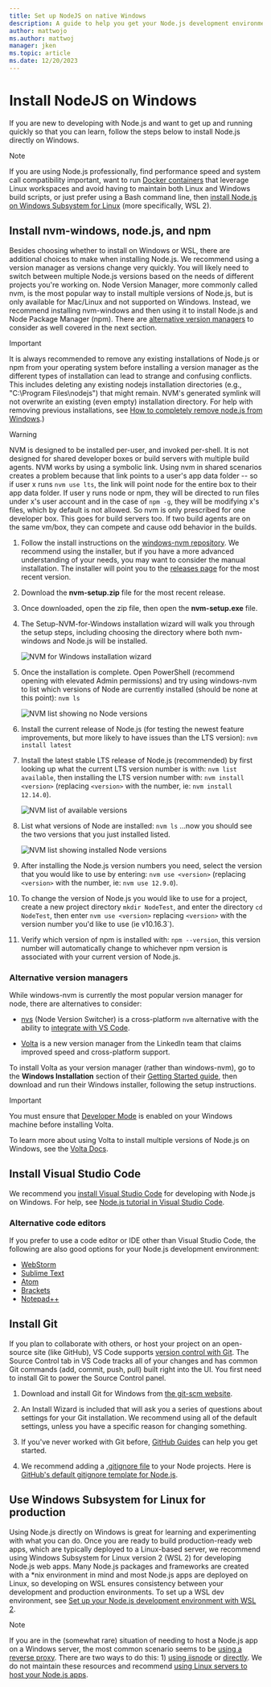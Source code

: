 ```yaml
---
title: Set up NodeJS on native Windows
description: A guide to help you get your Node.js development environment set up directly on Windows.
author: mattwojo 
ms.author: mattwoj 
manager: jken
ms.topic: article
ms.date: 12/20/2023
---
```


# Install NodeJS on Windows

If you are new to developing with Node.js and want to get up and running quickly so that you can learn, follow the steps below to install Node.js directly on Windows.

> [!NOTE]
> If you are using Node.js professionally, find performance speed and system call compatibility important, want to run [Docker containers](../docker/overview.md) that leverage Linux workspaces and avoid having to maintain both Linux and Windows build scripts, or just prefer using a Bash command line, then [install Node.js on Windows Subsystem for Linux](./nodejs-on-wsl.md) (more specifically, WSL 2).

## Install nvm-windows, node.js, and npm

Besides choosing whether to install on Windows or WSL, there are additional choices to make when installing Node.js. We recommend using a version manager as versions change very quickly. You will likely need to switch between multiple Node.js versions based on the needs of different projects you're working on. Node Version Manager, more commonly called nvm, is the most popular way to install multiple versions of Node.js, but is only available for Mac/Linux and not supported on Windows. Instead, we recommend installing nvm-windows and then using it to install Node.js and Node Package Manager (npm). There are [alternative version managers](#alternative-version-managers) to consider as well covered in the next section.

> [!IMPORTANT]
> It is always recommended to remove any existing installations of Node.js or npm from your operating system before installing a version manager as the different types of installation can lead to strange and confusing conflicts. This includes deleting any existing nodejs installation directories (e.g., "C:\Program Files\nodejs") that might remain. NVM's generated symlink will not overwrite an existing (even empty) installation directory. For help with removing previous installations, see [How to completely remove node.js from Windows](https://stackoverflow.com/questions/20711240/how-to-completely-remove-node-js-from-windows).)

> [!WARNING]
> NVM is designed to be installed per-user, and invoked per-shell. It is not designed for shared developer boxes or build servers with multiple build agents. NVM works by using a symbolic link. Using nvm in shared scenarios creates a problem because that link points to a user's app data folder -- so if user x runs `nvm use lts`, the link will point node for the entire box to their app data folder. If user y runs node or npm, they will be directed to run files under x's user account and in the case of `npm -g`, they will be modifying x's files, which by default is not allowed. So nvm is only prescribed for one developer box. This goes for build servers too. If two build agents are on the same vm/box, they can compete and cause odd behavior in the builds. 

1. Follow the install instructions on the [windows-nvm repository](https://github.com/coreybutler/nvm-windows#installation--upgrades). We recommend using the installer, but if you have a more advanced understanding of your needs, you may want to consider the manual installation. The installer will point you to the [releases page](https://github.com/coreybutler/nvm-windows/releases) for the most recent version.
2. Download the **nvm-setup.zip** file for the most recent release.
3. Once downloaded, open the zip file, then open the **nvm-setup.exe** file.
4. The Setup-NVM-for-Windows installation wizard will walk you through the setup steps, including choosing the directory where both nvm-windows and Node.js will be installed.

    ![NVM for Windows installation wizard](../../images/install-nvm-for-windows-wizard.png)

5. Once the installation is complete. Open PowerShell (recommend opening with elevated Admin permissions) and try using windows-nvm to list which versions of Node are currently installed (should be none at this point): `nvm ls`

    ![NVM list showing no Node versions](../../images/windows-nvm-powershell-no-node.png)

6. Install the current release of Node.js (for testing the newest feature improvements, but more likely to have issues than the LTS version): `nvm install latest`

7. Install the latest stable LTS release of Node.js (recommended) by first looking up what the current LTS version number is with: `nvm list available`, then installing the LTS version number with: `nvm install <version>` (replacing `<version>` with the number, ie: `nvm install 12.14.0`).

    ![NVM list of available versions](../../images/windows-nvm-list.png)

8. List what versions of Node are installed: `nvm ls` ...now you should see the two versions that you just installed listed.

    ![NVM list showing installed Node versions](../../images/windows-nvm-node-installs.png)

9. After installing the Node.js version numbers you need, select the version that you would like to use by entering: `nvm use <version>` (replacing `<version>` with the number, ie: `nvm use 12.9.0`).

10. To change the version of Node.js you would like to use for a project, create a new project directory `mkdir NodeTest`, and enter the directory `cd NodeTest`, then enter `nvm use <version>` replacing `<version>` with the version number you'd like to use (ie v10.16.3`).

11. Verify which version of npm is installed with: `npm --version`, this version number will automatically change to whichever npm version is associated with your current version of Node.js.

### Alternative version managers

While windows-nvm is currently the most popular version manager for node, there are alternatives to consider:

- [nvs](https://github.com/jasongin/nvs) (Node Version Switcher) is a cross-platform `nvm` alternative with the ability to [integrate with VS Code](https://github.com/jasongin/nvs/blob/master/doc/VSCODE.md).

- [Volta](https://github.com/volta-cli/volta#installing-volta) is a new version manager from the LinkedIn team that claims improved speed and cross-platform support.

To install Volta as your version manager (rather than windows-nvm), go to the **Windows Installation** section of their [Getting Started guide](https://docs.volta.sh/guide/getting-started), then download and run their Windows installer, following the setup instructions.

> [!IMPORTANT]
> You must ensure that [Developer Mode](/windows/uwp/get-started/enable-your-device-for-development#accessing-settings-for-developers) is enabled on your Windows machine before installing Volta.

To learn more about using Volta to install multiple versions of Node.js on Windows, see the [Volta Docs](https://docs.volta.sh/guide/understanding#managing-your-toolchain).

## Install Visual Studio Code

We recommend you [install Visual Studio Code](https://code.visualstudio.com) for developing with Node.js on Windows. For help, see [Node.js tutorial in Visual Studio Code](https://code.visualstudio.com/docs/nodejs/nodejs-tutorial).

### Alternative code editors

If you prefer to use a code editor or IDE other than Visual Studio Code, the following are also good options for your Node.js development environment:

- [WebStorm](https://www.jetbrains.com/webstorm/download/#section=windows)
- [Sublime Text](https://www.sublimetext.com/3)
- [Atom](https://atom.io/)
- [Brackets](http://brackets.io/)
- [Notepad++](https://notepad-plus-plus.org/)

## Install Git

If you plan to collaborate with others, or host your project on an open-source site (like GitHub), VS Code supports [version control with Git](https://code.visualstudio.com/docs/editor/versioncontrol#_git-support). The Source Control tab in VS Code tracks all of your changes and has common Git commands (add, commit, push, pull) built right into the UI. You first need to install Git to power the Source Control panel.

1. Download and install Git for Windows from [the git-scm website](https://git-scm.com/download/win).

2. An Install Wizard is included that will ask you a series of questions about settings for your Git installation. We recommend using all of the default settings, unless you have a specific reason for changing something.

3. If you've never worked with Git before, [GitHub Guides](https://guides.github.com/) can help you get started.

4. We recommend adding a [.gitignore file](https://help.github.com/en/articles/ignoring-files) to your Node projects. Here is [GitHub's default gitignore template for Node.js](https://github.com/github/gitignore/blob/master/Node.gitignore).

## Use Windows Subsystem for Linux for production

Using Node.js directly on Windows is great for learning and experimenting with what you can do. Once you are ready to build production-ready web apps, which are typically deployed to a Linux-based server, we recommend using Windows Subsystem for Linux version 2 (WSL 2) for developing Node.js web apps. Many Node.js packages and frameworks are created with a *nix environment in mind and most Node.js apps are deployed on Linux, so developing on WSL ensures consistency between your development and production environments. To set up a WSL dev environment, see [Set up your Node.js development environment with WSL 2](./nodejs-on-wsl.md).

> [!NOTE]
> If you are in the (somewhat rare) situation of needing to host a Node.js app on a Windows server, the most common scenario seems to be [using a reverse proxy](https://medium.com/intrinsic/why-should-i-use-a-reverse-proxy-if-node-js-is-production-ready-5a079408b2ca). There are two ways to do this: 1) [using iisnode](https://harveywilliams.net/blog/installing-iisnode) or [directly](https://dev.to/petereysermans/hosting-a-node-js-application-on-windows-with-iis-as-reverse-proxy-397b). We do not maintain these resources and recommend [using Linux servers to host your Node.js apps](/azure/app-service/app-service-web-get-started-nodejs).
